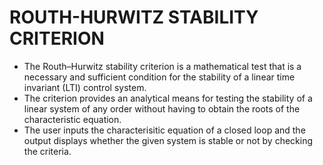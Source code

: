 # ROUTH-HURWITZ STABILITY CRITERION 

* The Routh–Hurwitz stability criterion is a mathematical test that is a necessary and sufficient condition for the stability of a linear time invariant (LTI) control system.
* The criterion provides an analytical means for testing the stability of a linear system of any order without having to obtain the roots of the characteristic equation.
* The user inputs the characterisitic equation of a closed loop and the output displays whether the given system is stable or not by checking the criteria. 


